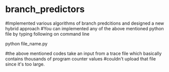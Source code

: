 # branch_predictors
#Implemented various algorithms of branch predcitions and designed a new hybrid approach
#You can implemented any of the above mentioned python file by typing following on command line

python file_name.py

#the above mentioned codes take an input from a trace file which basically contains thousands of program counter values
#couldn't upload that file since it's too large.
